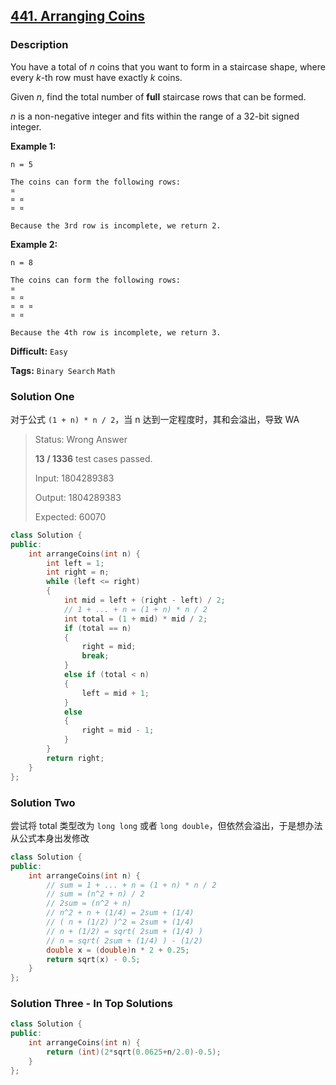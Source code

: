 ## [441. Arranging Coins](https://leetcode.com/problems/arranging-coins/description/)

### Description

You have a total of _n_ coins that you want to form in a staircase shape, where every _k_-th row must have exactly _k_ coins.

Given _n_, find the total number of **full** staircase rows that can be formed.

_n_ is a non-negative integer and fits within the range of a 32-bit signed integer.

**Example 1:**

```
n = 5

The coins can form the following rows:
¤
¤ ¤
¤ ¤

Because the 3rd row is incomplete, we return 2.

```

**Example 2:**

```
n = 8

The coins can form the following rows:
¤
¤ ¤
¤ ¤ ¤
¤ ¤

Because the 4th row is incomplete, we return 3.
```

**Difficult:** `Easy`

**Tags:** `Binary Search` `Math`

### Solution One

对于公式 `(1 + n) * n / 2`，当 n 达到一定程度时，其和会溢出，导致 WA

> Status: Wrong Answer
>
> **13 / 1336** test cases passed.
>
> Input: 1804289383
>
> Output: 1804289383
>
> Expected: 60070

```c++
class Solution {
public:
    int arrangeCoins(int n) {
        int left = 1;
        int right = n;
        while (left <= right)
        {
            int mid = left + (right - left) / 2;
            // 1 + ... + n = (1 + n) * n / 2
            int total = (1 + mid) * mid / 2;
            if (total == n)
            {
                right = mid;
                break;
            }
            else if (total < n)
            {
                left = mid + 1;
            }
            else
            {
                right = mid - 1;
            }
        }
        return right;
    }
};
```

### Solution Two

尝试将 total 类型改为 `long long` 或者 `long double`，但依然会溢出，于是想办法从公式本身出发修改

```c++
class Solution {
public:
    int arrangeCoins(int n) {
        // sum = 1 + ... + n = (1 + n) * n / 2
        // sum = (n^2 + n) / 2
        // 2sum = (n^2 + n)
        // n^2 + n + (1/4) = 2sum + (1/4)
        // ( n + (1/2) )^2 = 2sum + (1/4)
        // n + (1/2) = sqrt( 2sum + (1/4) )
        // n = sqrt( 2sum + (1/4) ) - (1/2)
        double x = (double)n * 2 + 0.25;
        return sqrt(x) - 0.5;
    }
};
```

### Solution Three - In Top Solutions

```c++
class Solution {
public:
    int arrangeCoins(int n) {
        return (int)(2*sqrt(0.0625+n/2.0)-0.5);
    }
};
```
